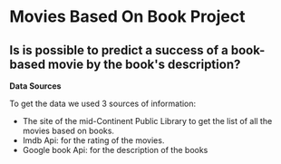 <h1> Movies Based On Book Project </h1>

<h2> Is is possible to predict a success of a book-based movie by the book's description? </h2>


<b>Data Sources</b>

To get the data we used 3 sources of information:

- The site of the mid-Continent Public Library to get the list of all the movies based on books.
- Imdb Api: for the rating of the movies.
- Google book Api: for the description of the books
